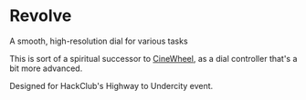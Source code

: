 # Revolve
A smooth, high-resolution dial for various tasks

This is sort of a spiritual successor to [CineWheel](https://github.com/JustAGlitchFL/hackpad/blob/main/hackpads/CineWheel/README.md), as a dial controller that's a bit more advanced. 

Designed for HackClub's Highway to Undercity event.
